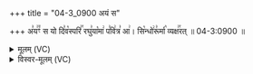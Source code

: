 +++
title = "04-3_0900 अयं स"

+++
अ꣣य꣢꣫ꣳ स यो दि꣣व꣡स्परि꣢꣯ रघु꣣या꣡मा꣢ प꣣वि꣢त्र꣣ आ꣢। सि꣡न्धो꣢रू꣣र्मा꣡ व्यक्ष꣢꣯रत् ॥ 04-3:0900 ॥

<details><summary>मूलम् (VC)</summary>

अ꣣य꣢꣫ꣳ स यो दि꣣व꣡स्परि꣢꣯ रघु꣣या꣡मा प꣣वि꣢त्र꣣ आ꣢ । सि꣡न्धो꣢रू꣣र्मा꣡ व्यक्ष꣢꣯रत् ॥९००॥
</details>

<details><summary>विस्वर-मूलम् (VC)</summary>

अयꣳ स यो दिवस्परि रघुयामा पवित्र आ । सिन्धोरूर्मा व्यक्षरत् ॥९००॥
</details>
